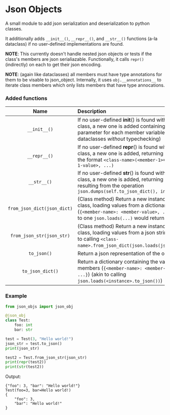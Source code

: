 # Json Objects

A small module to add json serialization and deserialization to python classes.  
  
It additionally adds `__init__()`, `__repr__()`, and `__str__()` functions (a-la dataclass) if no user-defined implementations are found.  
  
**NOTE**: This currently doesn't handle nested json objects or tests if the class's members are json serialiazable.  Functionally, it calls `repr()` (indirectly) on each to get their json encoding.  
  
**NOTE**: (again like dataclasses) all members must have type annotations for them to be visable to json_object. Internally, it uses `obj.__annotations__` to iterate class members which only lists members that have type annocations.

### Added functions
| Name | Description |
|:----:|:------------|
|`__init__()`|If no user-defined __init__() is found within the class, a new one is added containing a parameter for each member variable (akin to dataclasses _without_ typechecking)|
|`__repr__()`|If no user-defined __repr__() is found within the class, a new one is added, returning a string in the format `<class-name>(<member-1>=<member-1-value>, ...)`|
|`__str__()`|If no user-defined __str__() is found within the class, a new one is added, returning a string resulting from the operation `json.dumps(self.to_json_dict(), indent=4)`|
|`from_json_dict(json_dict)`|(Class method) Return a new instance of the class, loading values from a dictionary (`{<member-name>: <member-value>, ...}`) akin to one `json.loads(...)` would return|
|`from_json_str(json_str)`|(Class method) Return a new instance of the class, loading values from a json string (akin to calling `<class-name>.from_json_dict(json.loads(json_str))`)|
|`to_json()`|Return a json representation of the object|
|`to_json_dict()`|Return a dictionary containing the values of all members (`{<member-name>: <member-value>, ...}`) (akin to calling `json.loads(<instance>.to_json())`)

### Example
```python
from json_objs import json_obj

@json_obj
class Test:
    foo: int
    bar: str

test = Test(3, "Hello world!")
json_str = test.to_json()
print(json_str)

test2 = Test.from_json_str(json_str)
print(repr(test2))
print(str(test2))
```

Output:
```
{"foo": 3, "bar": "Hello world!"}
Test(foo=3, bar=Hello world!)
{
    "foo": 3,
    "bar": "Hello world!"
}
```
